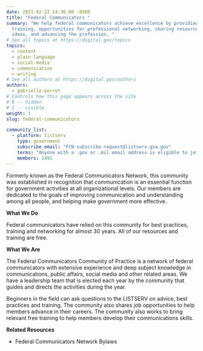 ```yaml
---
date: 2021-02-22 14:36:00 -0500
title: "Federal Communicators "
summary: "We help federal communicators achieve excellence by providing
  training, opportunities for professional networking, sharing resources and
  ideas, and advancing the profession. "
# See all topics at https://digital.gov/topics
topics:
  - content
  - plain-language
  - social-media
  - communication
  - writing
# See all authors at https://digital.gov/authors
authors:
  - gabrielle-perret
# Controls how this page appears across the site
# 0 -- hidden
# 1 -- visible
weight: 1
slug: federal-communicators

community_list:
  - platform: listserv
    type: government
    subscribe_email: "FCN-subscribe-request@listserv.gsa.gov"
    terms: "Anyone with a .gov or .mil email address is eligible to join."
    members: 1491
---
```

Formerly known as the Federal Communicators Network, this community was established in recognition that communication is an essential function for government activities at all organizational levels. Our members are dedicated to the goals of improving communication and understanding among all people, and helping make government more effective.

**What We Do**

Federal communicators have relied on this community for best practices, training and networking for almost 30 years. All of our resources and training are free.

**What We Are**

The Federal Communicators Community of Practice is a network of federal communicators with extensive experience and deep subject knowledge in communications, public affairs, social media and other related areas. We have a leadership team that is elected each year by the community that guides and directs the activities during the year.

Beginners in the field can ask questions to the LISTSERV on advice, best practices and training. The community also shares job opportunities to help members advance in their careers. The community also works to bring relevant free training to help members develop their communications skills.

**Related Resources** 

* Federal Communicators Network Bylaws
